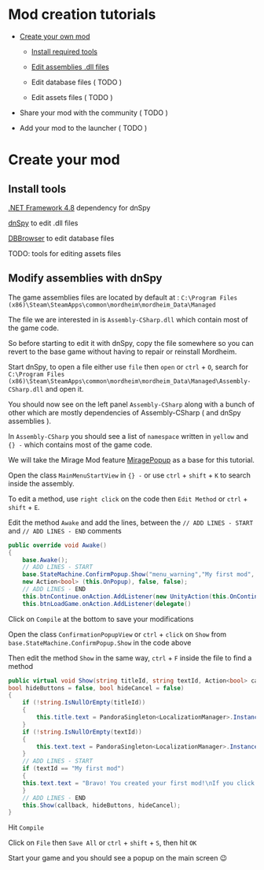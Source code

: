 # Mod creation tutorials

- [Create your own mod](https://github.com/mordheimmodcommunity/create-mod/blob/master/README.md#create-your-mod)

  - [Install required tools](https://github.com/mordheimmodcommunity/create-mod/blob/master/README.md#install-tools)

  - [Edit assemblies .dll files](https://github.com/mordheimmodcommunity/create-mod/blob/master/README.md#modify-assemblies-with-dnspy)
  
  - Edit database files ( TODO )
  
  - Edit assets files ( TODO )
  
- Share your mod with the community ( TODO )

- Add your mod to the launcher ( TODO )

# Create your mod

## Install tools

[.NET Framework 4.8](https://dotnet.microsoft.com/download/dotnet-framework/thank-you/net48-developer-pack-offline-installer) dependency for dnSpy

[dnSpy](https://github.com/0xd4d/dnSpy/releases/download/v6.1.4/dnSpy-net472.zip) to edit .dll files

[DBBrowser](https://dbeaver.io/files/dbeaver-ce-latest-x86_64-setup.exe) to edit database files

TODO: tools for editing assets files

## Modify assemblies with dnSpy

The game assemblies files are located by default at :
`C:\Program Files (x86)\Steam\SteamApps\common\mordheim\mordheim_Data\Managed`

The file we are interested in is `Assembly-CSharp.dll` which contain most of the game code.

So before starting to edit it with dnSpy, copy the file somewhere so you can revert to the base game without having to repair or reinstall Mordheim.

Start dnSpy, to open a file either use `file` then `open` or `ctrl` + `O`, search for `C:\Program Files (x86)\Steam\SteamApps\common\mordheim\mordheim_Data\Managed\Assembly-CSharp.dll` and open it.

You should now see on the left panel `Assembly-CSharp` along with a bunch of other which are mostly dependencies of Assembly-CSharp ( and dnSpy assemblies ).

In `Assembly-CSharp` you should see a list of `namespace` written in `yellow` and `{} -` which contains most of the game code.

We will take the Mirage Mod feature [MiragePopup](/MirageMod/MiragePopup.md) as a base for this tutorial.

Open the class `MainMenuStartView` in `{} -` or use `ctrl` + `shift` + `K` to search inside the assembly. 

To edit a method, use `right click` on the code then `Edit Method` or `ctrl` + `shift` + `E`.

Edit the method `Awake` and add the lines, between the `// ADD LINES - START` and `// ADD LINES - END` comments
```csharp
public override void Awake()
{
	base.Awake();
	// ADD LINES - START
	base.StateMachine.ConfirmPopup.Show("menu_warning","My first mod", 
	new Action<bool> (this.OnPopup), false, false);
	// ADD LINES - END
	this.btnContinue.onAction.AddListener(new UnityAction(this.OnContinueCampaign));
	this.btnLoadGame.onAction.AddListener(delegate()
```

Click on `Compile` at the bottom to save your modifications

Open the class `ConfirmationPopupView` or `ctrl` + `click` on `Show` from `base.StateMachine.ConfirmPopup.Show` in the code above

Then edit the method `Show` in the same way, `ctrl` + `F` inside the file to find a method
```csharp
public virtual void Show(string titleId, string textId, Action<bool> callback, 
bool hideButtons = false, bool hideCancel = false)
{
	if (!string.IsNullOrEmpty(titleId))
	{
		this.title.text = PandoraSingleton<LocalizationManager>.Instance.GetStringById(titleId);
	}
	if (!string.IsNullOrEmpty(textId))
	{
		this.text.text = PandoraSingleton<LocalizationManager>.Instance.GetStringById(textId);
	}
	// ADD LINES - START
	if (textId == "My first mod")
	{
	this.text.text = "Bravo! You created your first mod!\nIf you click on Confirm it will close the game.";
	}
	// ADD LINES - END
	this.Show(callback, hideButtons, hideCancel);
}
```

Hit `Compile`

Click on `File` then `Save All` or `ctrl` + `shift` + `S`, then hit `OK`

Start your game and you should see a popup on the main screen :wink:



